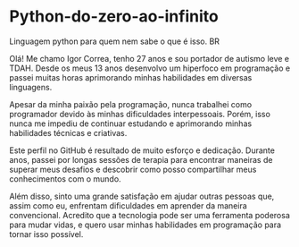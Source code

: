 # Python-do-zero-ao-infinito
 Linguagem python para quem nem sabe o que é isso. BR

Olá! Me chamo Igor Correa, tenho 27 anos e sou portador de autismo leve e TDAH. Desde os meus 13 anos desenvolvo um hiperfoco em programação e passei muitas horas aprimorando minhas habilidades em diversas linguagens.

Apesar da minha paixão pela programação, nunca trabalhei como programador devido às minhas dificuldades interpessoais. Porém, isso nunca me impediu de continuar estudando e aprimorando minhas habilidades técnicas e criativas.

Este perfil no GitHub é resultado de muito esforço e dedicação. Durante anos, passei por longas sessões de terapia para encontrar maneiras de superar meus desafios e descobrir como posso compartilhar meus conhecimentos com o mundo.

Além disso, sinto uma grande satisfação em ajudar outras pessoas que, assim como eu, enfrentam dificuldades em aprender da maneira convencional. Acredito que a tecnologia pode ser uma ferramenta poderosa para mudar vidas, e quero usar minhas habilidades em programação para tornar isso possível.

